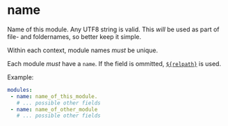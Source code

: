 # name

Name of this module. Any UTF8 string is valid. This *will* be used as part of
file- and foldernames, so better keep it simple.

Within each context, module names *must* be unique.

Each module *must* have a `name`. If the field is ommitted, [`${relpath}`](../variables.md#relpath)
is used.

Example:

```yaml
modules:
 - name: name_of_this_module.
   # ... possible other fields
 - name: name_of_other_module
   # ... possible other fields
```
